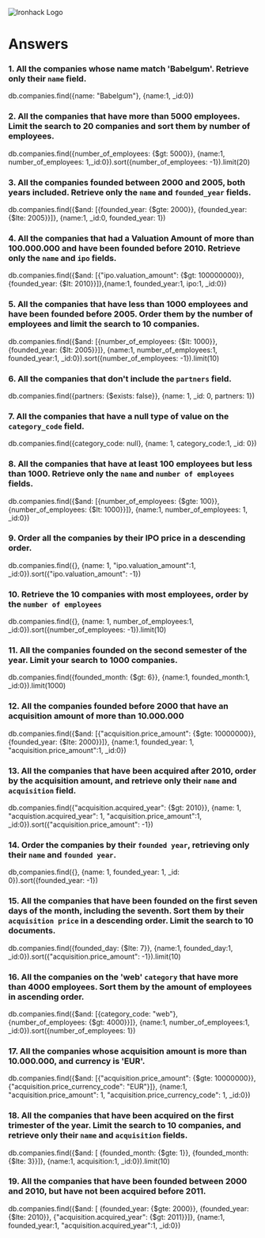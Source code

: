 ![Ironhack Logo](https://i.imgur.com/1QgrNNw.png)

# Answers

### 1. All the companies whose name match 'Babelgum'. Retrieve only their `name` field.

db.companies.find({name: "Babelgum"}, {name:1, \_id:0})

### 2. All the companies that have more than 5000 employees. Limit the search to 20 companies and sort them by **number of employees**.

db.companies.find({number_of_employees: {$gt: 5000}}, {name:1, number_of_employees: 1,\_id:0}).sort({number_of_employees: -1}).limit(20)

### 3. All the companies founded between 2000 and 2005, both years included. Retrieve only the `name` and `founded_year` fields.

db.companies.find({$and: [{founded_year: {$gte: 2000}}, {founded_year: {$lte: 2005}}]}, {name:1, \_id:0, founded_year: 1})

### 4. All the companies that had a Valuation Amount of more than 100.000.000 and have been founded before 2010. Retrieve only the `name` and `ipo` fields.

db.companies.find({$and: 
    [{"ipo.valuation_amount": {$gt: 100000000}}, {founded_year: {$lt: 2010}}]},{name:1, founded_year:1, ipo:1, \_id:0})

### 5. All the companies that have less than 1000 employees and have been founded before 2005. Order them by the number of employees and limit the search to 10 companies.

db.companies.find({$and: [{number_of_employees: {$lt: 1000}},
{founded_year: {$lt: 2005}}]}, {name:1, number_of_employees:1, founded_year:1, \_id:0}).sort({number_of_employees: -1}).limit(10)

### 6. All the companies that don't include the `partners` field.

db.companies.find({partners: {$exists: false}}, {name: 1, \_id: 0, partners: 1})

### 7. All the companies that have a null type of value on the `category_code` field.

db.companies.find({category_code: null}, {name: 1, category_code:1, \_id: 0})

### 8. All the companies that have at least 100 employees but less than 1000. Retrieve only the `name` and `number of employees` fields.

db.companies.find({$and: [{number_of_employees: {$gte: 100}},{number_of_employees: {$lt: 1000}}]}, {name:1, number_of_employees: 1, \_id:0})

### 9. Order all the companies by their IPO price in a descending order.

db.companies.find({}, {name: 1, "ipo.valuation_amount":1, \_id:0}).sort({"ipo.valuation_amount": -1})

### 10. Retrieve the 10 companies with most employees, order by the `number of employees`

db.companies.find({}, {name: 1, number_of_employees:1, \_id:0}).sort({number_of_employees: -1}).limit(10)

### 11. All the companies founded on the second semester of the year. Limit your search to 1000 companies.

db.companies.find({founded_month: {$gt: 6}}, {name:1, founded_month:1, \_id:0}).limit(1000)

### 12. All the companies founded before 2000 that have an acquisition amount of more than 10.000.000

db.companies.find({$and: [{"acquisition.price_amount": {$gte: 10000000}}, {founded_year: {$lte: 2000}}]}, {name:1, founded_year: 1, "acquisition.price_amount":1, \_id:0})

### 13. All the companies that have been acquired after 2010, order by the acquisition amount, and retrieve only their `name` and `acquisition` field.

db.companies.find({"acquisition.acquired_year": {$gt: 2010}}, {name: 1, "acquistion.acquired_year": 1, "acquisition.price_amount":1, \_id:0}).sort({"acquisition.price_amount": -1})

### 14. Order the companies by their `founded year`, retrieving only their `name` and `founded year`.

db,companies.find({}, {name: 1, founded_year: 1, \_id: 0}).sort({founded_year: -1})

### 15. All the companies that have been founded on the first seven days of the month, including the seventh. Sort them by their `acquisition price` in a descending order. Limit the search to 10 documents.

db.companies.find({founded_day: {$lte: 7}}, {name:1, founded_day:1, \_id:0}).sort({"acquisition.price_amount": -1}).limit(10)

### 16. All the companies on the 'web' `category` that have more than 4000 employees. Sort them by the amount of employees in ascending order.

db.companies.find({$and: [{category_code: "web"}, {number_of_employees: {$gt: 4000}}]},
{name:1, number_of_employees:1, \_id:0}).sort({number_of_employees: 1})

### 17. All the companies whose acquisition amount is more than 10.000.000, and currency is 'EUR'.

db.companies.find({$and: [{"acquisition.price_amount": {$gte: 10000000}},
{"acquisition.price_currency_code": "EUR"}]},
{name:1, "acquisition.price_amount": 1, "acquisition.price_currency_code": 1, \_id:0})

### 18. All the companies that have been acquired on the first trimester of the year. Limit the search to 10 companies, and retrieve only their `name` and `acquisition` fields.

db.companies.find({$and: [ {founded_month: {$gte: 1}}, {founded_month: {$lte: 3}}]},
{name:1, acquisition:1, \_id:0}).limit(10)

### 19. All the companies that have been founded between 2000 and 2010, but have not been acquired before 2011.

db.companies.find({$and: [ {founded_year: {$gte: 2000}}, {founded_year: {$lte: 2010}},
        {"acquisition.acquired_year": {$gt: 2011}}]},
{name:1, founded_year:1, "acquisition.acquired_year":1, \_id:0})
